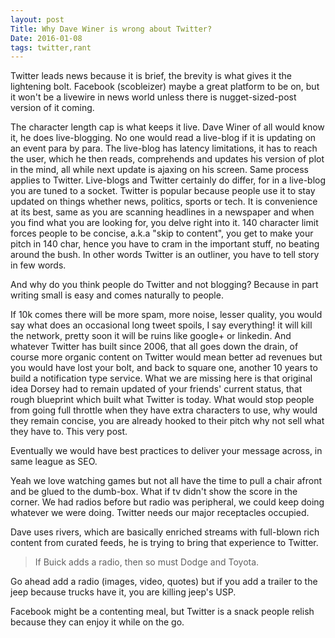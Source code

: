 ```yaml
---
layout: post
Title: Why Dave Winer is wrong about Twitter?
Date: 2016-01-08
tags: twitter,rant
---
```


Twitter leads news because it is brief, the brevity is what gives it the lightening bolt. Facebook (scobleizer) maybe a great platform to be on, but it won't be a livewire in news world unless there is nugget-sized-post version of it coming. 

The character length cap is what keeps it live. Dave Winer of all would know it, he does live-blogging. No one would read a live-blog if it is updating on an event para by para. The live-blog has latency limitations, it has to reach the user, which he then reads, comprehends and updates his version of plot in the mind, all while next update is ajaxing on his screen. Same process applies to Twitter. Live-blogs and Twitter certainly do differ, for in a live-blog you are tuned to a socket. Twitter is popular because people use it to stay updated on things whether news, politics, sports or tech. It is convenience at its best, same as you are scanning headlines in a newspaper and when you find what you are looking for, you delve right into it. 140 character limit forces people to be concise, a.k.a "skip to content", you get to make your pitch in 140 char, hence you have to cram in the important stuff, no beating around the bush. In other words Twitter is an outliner, you have to tell story in few words.

And why do you think people do Twitter and not blogging? Because in part writing small is easy and comes naturally to people.

If 10k comes there will be more spam, more noise, lesser quality, you would say what does an occasional long tweet spoils, I say everything! it will kill the network, pretty soon it will be ruins like google+ or linkedin. And whatever Twitter has built since 2006, that all goes down the drain, of course more organic content on Twitter would mean better ad revenues but you would have lost your bolt, and back to square one, another 10 years to build a notification type service. What we are missing here is that original idea Dorsey had to remain updated of your friends' current status, that rough blueprint which built what Twitter is today. What would stop people from going full throttle when they have extra characters to use, why would they remain concise, you are already hooked to their pitch why not sell what they have to. This very post.

Eventually we would have best practices to deliver your message across, in same league as SEO.

Yeah we love watching games but not all have the time to pull a chair afront and be glued to the dumb-box. What if tv didn't show the score in the corner. We had radios before but radio was peripheral, we could keep doing whatever we were doing. Twitter needs our major receptacles occupied.

Dave uses rivers, which are basically enriched streams with full-blown rich content from curated feeds, he is trying to bring that experience to Twitter.

> If Buick adds a radio, then so must Dodge and Toyota.

Go ahead add a radio (images, video, quotes) but if you add a trailer to the jeep because trucks have it, you are killing jeep's USP.

Facebook might be a contenting meal, but Twitter is a snack people relish because they can enjoy it while on the go.
